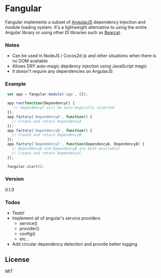 # Fangular

Fangular implements a subset of [AngularJS](https://angularjs.org/) dependency injection and module loading system. It's a lightweight alternative to using the entire Angular library or using other DI libraries such as [Bearcat](https://github.com/bearcatjs/bearcat).

### Notes
  - Can be used in NodeJS / Cocos2d-js and other situations when there is no DOM available
  - Allows DRY auto-magic depdency injection using JavaScript magic
  - It doesn't require any dependencies on AngularJS

### Example
```js
 var app = fangular.module('app', []);
 
 app.run(function(DependencyC) {
    // DependencyC will be auto-magically injected
 });
 app.factory('DependencyA', function() {
   // Create and return DependencyA
 });
 app.factory('DependencyB', function() {
   // Create and return DependencyB
 });
 app.factory('DependencyC', function(DependencyA, DependencyB) {
   // DependencyA and DependencyB are both available!
   // Create and return DependencyC
 });

 fangular.start();
```

### Version
0.1.0


### Todos

 - Tests!
 - Implement all of angular's service providers
   - service()
   - provider()
   - config()
   - etc...
 - Add circular dependency detection and provide better logging

License
----

MIT

